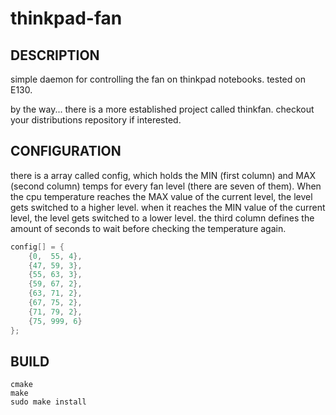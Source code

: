 thinkpad-fan
=====

DESCRIPTION
-----
simple daemon for controlling the fan on thinkpad notebooks. tested on E130.

by the way... there is a more established project called thinkfan. checkout your distributions repository if interested.

CONFIGURATION
-----
there is a array called config, which holds the MIN (first column) and MAX (second column) temps for every fan level (there are seven of them). When the cpu temperature reaches the MAX value of the current level, the level gets switched to a higher level. when it reaches the MIN value of the current level, the level gets switched to a lower level. the third column defines the amount of seconds to wait before checking the temperature again.

```c
config[] = {
	{0,  55, 4},
	{47, 59, 3},
	{55, 63, 3},
	{59, 67, 2},
	{63, 71, 2},
	{67, 75, 2},
	{71, 79, 2},
	{75, 999, 6}
};
```

BUILD
-----
    cmake
    make
    sudo make install

